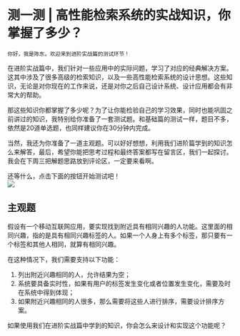 # 测一测 | 高性能检索系统的实战知识，你掌握了多少？

    你好，我是陈东。欢迎来到进阶实战篇的测试环节！

在进阶实战篇中，我们针对一些应用中的实际问题，学习了对应的经典解决方案。这其中涉及了很多高级的检索知识，以及一些高性能检索系统的设计思想。这些知识，无论是对你现在的工作来说，还是对你之后自己设计系统、设计应用都会有非常大的帮助。

那这些知识你都掌握了多少呢？为了让你能检验自己的学习效果，同时也能巩固之前讲过的知识，我特别给你准备了一套测试题。和基础篇的测试一样，题目不多，依然是20道单选题，也同样建议你在30分钟内完成。

当然，我还为你准备了一道主观题。可以好好想想，利用我们进阶篇学到的知识怎么来解答，最后，希望你能把思考过程和最终答案都写在留言区，我们一起探讨。我会在下周三把解题思路放到评论区，一定要来看啊。

还等什么，点击下面的按钮开始测试吧！  
[![](https://static001.geekbang.org/resource/image/28/a4/28d1be62669b4f3cc01c36466bf811a4.png?wh=1142*201)](http://time.geekbang.org/quiz/intro?act_id=131&exam_id=283)

## 主观题

假设有一个移动互联网应用，要实现找到附近具有相同兴趣的人功能。这里面的相同兴趣，指的是具有相同兴趣标签的人。如果一个人身上有多个标签，那只要有一个标签和其他人相同，就算有相同兴趣。

在这种情况下，我们需要支持以下功能：

1.  列出附近兴趣相同的人，允许结果为空；
2.  系统要具备实时性，如果有用户的标签发生变化或者位置发生变化，需要及时在系统中得到体现；
3.  如果附近兴趣相同的人很多，那么需要将这些人进行排序，需要设计排序方案。

如果使用我们在进阶实战篇中学到的知识，你会怎么来设计和实现这个功能呢？
    